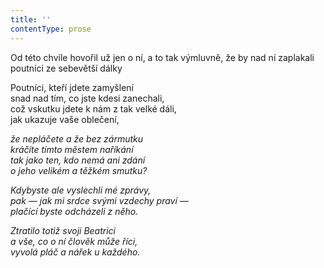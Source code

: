 ```yaml
---
title: ''
contentType: prose
---
```


Od této chvíle hovořil už jen o ní, a to tak výmluvně, že by nad ní za­plakali poutníci ze sebevětší dálky

  

Poutníci, kteří jdete zamyšlení  
snad nad tím, co jste kdesi zanechali,  
což vskutku jdete k nám z tak velké dáli,  
jak ukazuje vaše oblečení,

_že nepláčete a že bez zármutku  
kráčíte tímto městem naříkání  
tak jako ten, kdo nemá ani zdání  
o jeho velikém a těžkém smutku?_

_Kdybyste ale vyslechli mé zprávy,  
pak — jak mi srdce svými vzdechy praví —  
plačící byste odcházeli z něho._

_Ztratilo totiž svoji Beatrici  
a vše, co o ní člověk může říci,  
vyvolá pláč a nářek u každého._
